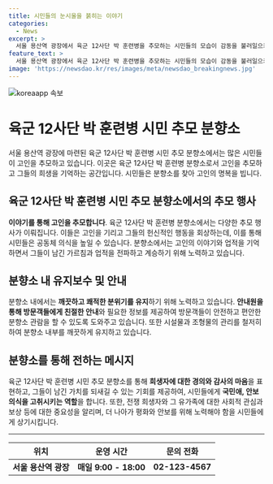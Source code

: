 ```yaml
---
title: 시민들의 눈시울을 붉히는 이야기
categories:
  - News
excerpt: >
  서울 용산역 광장에서 육군 12사단 박 훈련병을 추모하는 시민들의 모습이 감동을 불러일으키며 눈길을 끌고 있다.
feature_text: >
  서울 용산역 광장에서 육군 12사단 박 훈련병을 추모하는 시민들의 모습이 감동을 불러일으키며 눈길을 끌고 있다.
image: 'https://newsdao.kr/res/images/meta/newsdao_breakingnews.jpg'
---
```


<p><img src="https://newsdao.kr/res/images/meta/newsdao_breakingnews.jpg" alt="koreaapp 속보" /></p>

<h1><b>육군 12사단 박 훈련병 시민 추모 분향소</b></h1>

<p data-ke-size="size16">서울 용산역 광장에 마련된 육군 12사단 박 훈련병 시민 추모 분향소에서는 많은 시민들이 고인을 추모하고 있습니다. 이곳은 육군 12사단 박 훈련병 분향소로서 고인을 추모하고 그들의 희생을 기억하는 공간입니다. 시민들은 분향소를 찾아 고인의 명복을 빕니다.</p>

<h2 data-ke-size="size26">육군 12사단 박 훈련병 시민 추모 분향소에서의 추모 행사</h2>

<p data-ke-size="size16"><b>이야기를 통해 고인을 추모합니다</b>. 육군 12사단 박 훈련병 분향소에서는 다양한 추모 행사가 이뤄집니다. 이들은 고인을 기리고 그들의 헌신적인 행동을 회상하는데, 이를 통해 시민들은 공동체 의식을 높일 수 있습니다. 분향소에서는 고인의 이야기와 업적을 기억하면서 그들이 남긴 가르침과 업적을 전파하고 계승하기 위해 노력하고 있습니다.</p>

<h2 data-ke-size="size26">분향소 내 유지보수 및 안내</h2>

<p data-ke-size="size16">분향소 내에서는 <b>깨끗하고 쾌적한 분위기를 유지</b>하기 위해 노력하고 있습니다. <b>안내원을 통해 방문객들에게 친절한 안내</b>와 필요한 정보를 제공하여 방문객들이 안전하고 편안한 분향소 관람을 할 수 있도록 도와주고 있습니다. 또한 시설물과 조형물의 관리를 철저히 하여 분향소 내부를 깨끗하게 유지하고 있습니다.</p>

<h2 data-ke-size="size26">분향소를 통해 전하는 메시지</h2>

<p data-ke-size="size16">육군 12사단 박 훈련병 시민 추모 분향소를 통해 <b>희생자에 대한 경의와 감사의 마음</b>을 표현하고, 그들이 남긴 가치를 되새길 수 있는 기회를 제공하여, 시민들에게 <b>국민애, 안보의식을 고취시키는 역할</b>을 합니다. 또한, 전쟁 희생자와 그 유가족에 대한 사회적 관심과 보상 등에 대한 중요성을 알리며, 더 나아가 평화와 안보를 위해 노력해야 함을 시민들에게 상기시킵니다.</p>

<hr>

<table>
  <thead>
    <tr>
      <th>위치</th>
      <th>운영 시간</th>
      <th>문의 전화</th>
    </tr>
  </thead>
  <tbody>
    <tr>
      <td style="text-align: center; height: 17px;"><b>서울 용산역 광장</b></td>
      <td style="text-align: center; height: 17px;"><b>매일 9:00 - 18:00</b></td>
      <td style="text-align: center; height: 17px;"><b>02-123-4567</b></td>
    </tr>
  </tbody>
</table>

<p data-ke-size="size16">&nbsp;</p>

